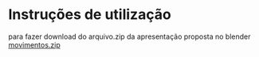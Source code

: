# Instruções de utilização
para fazer download do arquivo.zip da apresentação proposta no blender
[movimentos.zip](https://github.com/user-attachments/files/15942209/movimentos.zip)
